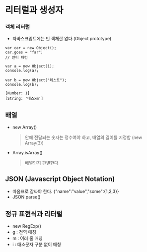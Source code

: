 # 리터럴과 생성자

### 객체 리터럴

- 자바스크립트에는 빈 객체란 없다.(Object.prototype)

```
var car = new Object();
car.goes = "far";
// 안티 패턴
```

```
var a = new Object(1);
console.log(a);

var b = new Object("테스트");
console.log(b);

[Number: 1]
[String: '테스xm']
```

## 배열

- new Array()
  > 안에 전달되는 숫자는 정수여야 하고, 배열의 길이를 지정함 (new Array(3))
- Array.isArray()
  > 배열인지 판별한다

## JSON (Javascript Object Notation)

- 따옴표로 감싸야 한다.
  {"name":"value","some":{1,2,3}}
- JSON.parse()

## 정규 표현식과 리터럴

- new RegExp()
- g : 전역 매칭
- m : 여러 줄 매칭
- i : 대소문자 구분 없이 매칭
